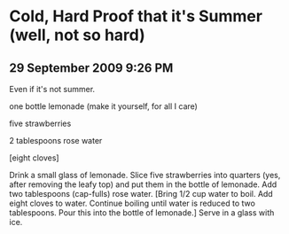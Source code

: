 # Cold, Hard Proof that it's Summer (well, not so hard)
## 29 September 2009 9:26 PM




Even if it's not summer.




one bottle lemonade (make it yourself, for all I care)


five strawberries

2 tablespoons rose water

[eight cloves]




Drink a small glass of lemonade. Slice five strawberries into quarters (yes, after removing the leafy top) and put them in the bottle of lemonade. Add two tablespoons (cap-fulls) rose water. [Bring 1/2 cup water to boil. Add eight cloves to water. Continue boiling until water is reduced to two tablespoons. Pour this into the bottle of lemonade.] Serve in a glass with ice.



